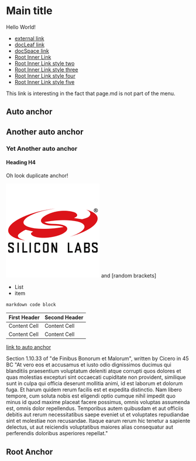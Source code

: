 # Main title

Hello World!

- [external link](https://www.silabs.com)
- [docLeaf link](/d/simple-markdown-two/1.0.0/)
- [docSpace link](/simple-docspace/1.0.0/)
- [Root Inner Link](#root-anchor)
- [Root Inner Link style two](./#root-anchor)
- [Root Inner Link style three](./contentpage.md#root-anchor)
- [Root Inner Link style four](./contentpage.md)
- [Root Inner Link style five](./page.md)

This link is interesting in the fact that page.md is not part of the menu.

## Auto anchor

## Another auto anchor

### Yet Another auto anchor

#### Heading H4

Oh look duplicate anchor!

![silabs-logo](./assets/SilabsLogo.png) and [random brackets]

* List
* item

```Markdown
markdown code block
```

| First Header  | Second Header |
| ------------- | ------------- |
| Content Cell  | Content Cell  |
| Content Cell  | Content Cell  |

[link to auto anchor](./index.md#another-auto-anchor)

Section 1.10.33 of "de Finibus Bonorum et Malorum", written by Cicero in 45 BC
"At vero eos et accusamus et iusto odio dignissimos ducimus qui blanditiis praesentium voluptatum deleniti atque corrupti quos dolores et quas molestias excepturi sint occaecati cupiditate non provident, similique sunt in culpa qui officia deserunt mollitia animi, id est laborum et dolorum fuga. Et harum quidem rerum facilis est et expedita distinctio. Nam libero tempore, cum soluta nobis est eligendi optio cumque nihil impedit quo minus id quod maxime placeat facere possimus, omnis voluptas assumenda est, omnis dolor repellendus. Temporibus autem quibusdam et aut officiis debitis aut rerum necessitatibus saepe eveniet ut et voluptates repudiandae sint et molestiae non recusandae. Itaque earum rerum hic tenetur a sapiente delectus, ut aut reiciendis voluptatibus maiores alias consequatur aut perferendis doloribus asperiores repellat."

## Root Anchor